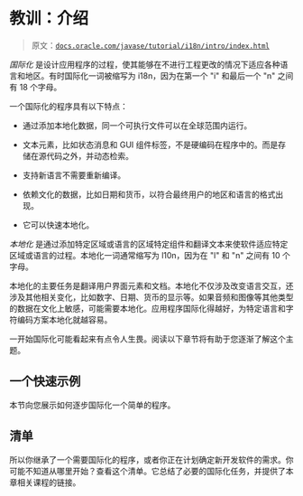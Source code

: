 # 教训：介绍

> 原文：[`docs.oracle.com/javase/tutorial/i18n/intro/index.html`](https://docs.oracle.com/javase/tutorial/i18n/intro/index.html)

*国际化* 是设计应用程序的过程，使其能够在不进行工程更改的情况下适应各种语言和地区。有时国际化一词被缩写为 i18n，因为在第一个 "i" 和最后一个 "n" 之间有 18 个字母。

一个国际化的程序具有以下特点：

+   通过添加本地化数据，同一个可执行文件可以在全球范围内运行。

+   文本元素，比如状态消息和 GUI 组件标签，不是硬编码在程序中的。而是存储在源代码之外，并动态检索。

+   支持新语言不需要重新编译。

+   依赖文化的数据，比如日期和货币，以符合最终用户的地区和语言的格式出现。

+   它可以快速本地化。

*本地化* 是通过添加特定区域或语言的区域特定组件和翻译文本来使软件适应特定区域或语言的过程。本地化一词通常缩写为 l10n，因为在 "l" 和 "n" 之间有 10 个字母。

本地化的主要任务是翻译用户界面元素和文档。本地化不仅涉及改变语言交互，还涉及其他相关变化，比如数字、日期、货币的显示等。如果音频和图像等其他类型的数据在文化上敏感，可能需要本地化。应用程序国际化得越好，为特定语言和字符编码方案本地化就越容易。

一开始国际化可能看起来有点令人生畏。阅读以下章节将有助于您逐渐了解这个主题。

## 一个快速示例

本节向您展示如何逐步国际化一个简单的程序。

## 清单

所以你继承了一个需要国际化的程序，或者你正在计划确定新开发软件的需求。你可能不知道从哪里开始？查看这个清单。它总结了必要的国际化任务，并提供了本章相关课程的链接。
